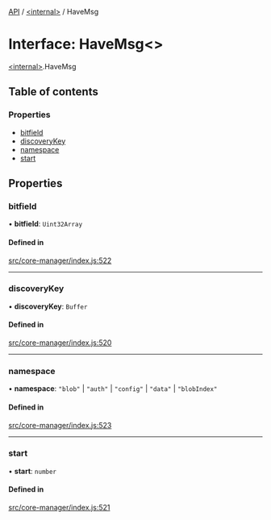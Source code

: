 [API](../README.md) / [\<internal\>](../modules/internal_.md) / HaveMsg

# Interface: HaveMsg\<\>

[\<internal\>](../modules/internal_.md).HaveMsg

## Table of contents

### Properties

- [bitfield](internal_.HaveMsg.md#bitfield)
- [discoveryKey](internal_.HaveMsg.md#discoverykey)
- [namespace](internal_.HaveMsg.md#namespace)
- [start](internal_.HaveMsg.md#start)

## Properties

### bitfield

• **bitfield**: `Uint32Array`

#### Defined in

[src/core-manager/index.js:522](https://github.com/digidem/mapeo-core-next/blob/315dc9781d8d2f74f17b1fd651a3ae81272b7fac/src/core-manager/index.js#L522)

___

### discoveryKey

• **discoveryKey**: `Buffer`

#### Defined in

[src/core-manager/index.js:520](https://github.com/digidem/mapeo-core-next/blob/315dc9781d8d2f74f17b1fd651a3ae81272b7fac/src/core-manager/index.js#L520)

___

### namespace

• **namespace**: ``"blob"`` \| ``"auth"`` \| ``"config"`` \| ``"data"`` \| ``"blobIndex"``

#### Defined in

[src/core-manager/index.js:523](https://github.com/digidem/mapeo-core-next/blob/315dc9781d8d2f74f17b1fd651a3ae81272b7fac/src/core-manager/index.js#L523)

___

### start

• **start**: `number`

#### Defined in

[src/core-manager/index.js:521](https://github.com/digidem/mapeo-core-next/blob/315dc9781d8d2f74f17b1fd651a3ae81272b7fac/src/core-manager/index.js#L521)
